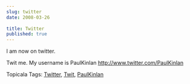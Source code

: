 ```yaml
---
slug: twitter
date: 2008-03-26
 
title: Twitter
published: true
---
```

<p>I am now on twitter.</p> <p>Twit me. My username is PaulKinlan <a href="http://www.twitter.com/PaulKinlan">http://www.twitter.com/PaulKinlan</a></p> <div class="wlWriterSmartContent" style="padding-right: 0px; display: inline; padding-left: 0px; padding-bottom: 0px; margin: 0px; padding-top: 0px;">Topicala Tags: <a href="http://www.topicala.com/tag/Twitter" rel="tag">Twitter</a>, <a href="http://www.topicala.com/tag/Twit" rel="tag">Twit</a>, <a href="http://www.topicala.com/tag/PaulKinlan" rel="tag">PaulKinlan</a>
</div>  

